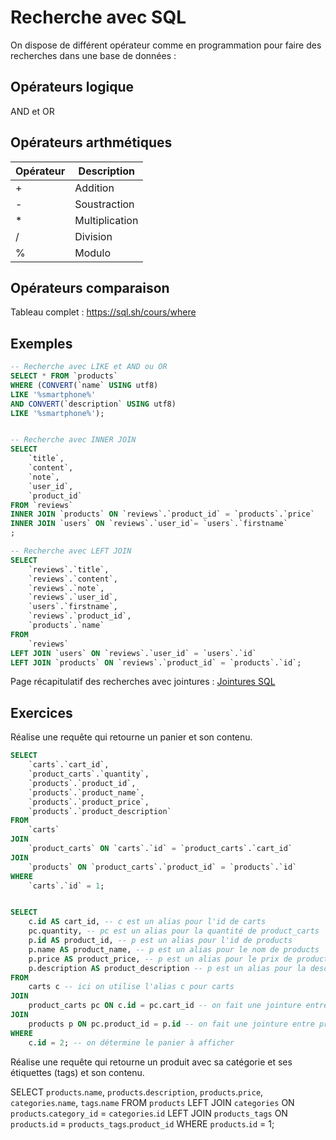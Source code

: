 # Recherche avec SQL

On dispose de différent opérateur comme en programmation pour faire des recherches dans une base de données :


## Opérateurs logique 

AND et OR 

## Opérateurs arthmétiques 

| Opérateur | Description |
| --- | --- |
| + | Addition |
| - | Soustraction |
| * | Multiplication |
| / | Division |
| % | Modulo |

## Opérateurs comparaison 

Tableau complet : https://sql.sh/cours/where


## Exemples 

```sql
-- Recherche avec LIKE et AND ou OR
SELECT * FROM `products` 
WHERE (CONVERT(`name` USING utf8) 
LIKE '%smartphone%' 
AND CONVERT(`description` USING utf8) 
LIKE '%smartphone%');


-- Recherche avec INNER JOIN
SELECT 
    `title`, 
    `content`, 
    `note`, 
    `user_id`, 
    `product_id`
FROM `reviews`
INNER JOIN `products` ON `reviews`.`product_id` = `products`.`price`
INNER JOIN `users` ON `reviews`.`user_id`= `users`.`firstname`
;

-- Recherche avec LEFT JOIN
SELECT
    `reviews`.`title`,
    `reviews`.`content`,
    `reviews`.`note`,
    `reviews`.`user_id`,
    `users`.`firstname`,
    `reviews`.`product_id`,
    `products`.`name`
FROM
    `reviews`
LEFT JOIN `users` ON `reviews`.`user_id` = `users`.`id`
LEFT JOIN `products` ON `reviews`.`product_id` = `products`.`id`;
```

Page récapitulatif des recherches avec jointures : [Jointures SQL](https://sql.sh/cours/jointures)


## Exercices

Réalise une requête qui retourne un panier et son contenu.

```sql
SELECT
    `carts`.`cart_id`,
    `product_carts`.`quantity`,
    `products`.`product_id`,
    `products`.`product_name`,
    `products`.`product_price`,
    `products`.`product_description`
FROM
    `carts`
JOIN
    `product_carts` ON `carts`.`id` = `product_carts`.`cart_id`
JOIN
    `products` ON `product_carts`.`product_id` = `products`.`id`
WHERE
    `carts`.`id` = 1; 


SELECT
    c.id AS cart_id, -- c est un alias pour l'id de carts
    pc.quantity, -- pc est un alias pour la quantité de product_carts
    p.id AS product_id, -- p est un alias pour l'id de products
    p.name AS product_name, -- p est un alias pour le nom de products
    p.price AS product_price, -- p est un alias pour le prix de products
    p.description AS product_description -- p est un alias pour la description de products
FROM
    carts c -- ici on utilise l'alias c pour carts
JOIN
    product_carts pc ON c.id = pc.cart_id -- on fait une jointure entre carts et product_carts
JOIN
    products p ON pc.product_id = p.id -- on fait une jointure entre product_carts et products
WHERE
    c.id = 2; -- on détermine le panier à afficher
```

Réalise une requête qui retourne un produit
 avec sa catégorie 
 et ses étiquettes (tags) 
 et son contenu.


SELECT 
    `products`.`name`,
    `products`.`description`,
    `products`.`price`,
    `categories`.`name`,
    `tags`.`name`
FROM `products`
LEFT JOIN `categories` ON `products`.`category_id` = `categories`.`id`
LEFT JOIN `products_tags` ON `products`.`id` = `products_tags`.`product_id`
WHERE `products`.`id` = 1;